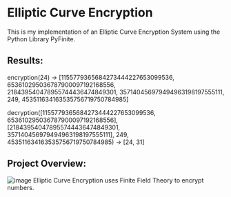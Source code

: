 # Elliptic Curve Encryption
This is my implementation of an Elliptic Curve Encryption System using the Python Library PyFinite. 
## Results: 
encryption(24) &#8594; [1155779365684273444227653099536, 653610295036787900097192168556, 218439540478955744436474849301, 357140456979494963198197555111, 249, 453511634163535756719750784985]

decryption([1155779365684273444227653099536, 653610295036787900097192168556], [218439540478955744436474849301, 357140456979494963198197555111], 249, 453511634163535756719750784985) &#8594; [24, 31]

## Project Overview: 
![image](https://user-images.githubusercontent.com/79173446/151675339-ff511028-00f2-47b7-b66e-4c86083d2d54.png)
Elliptic Curve Encryption uses Finite Field Theory to encrypt numbers. 






